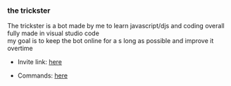 ### the trickster
The trickster is a bot made by me to learn javascript/djs and coding overall\
fully made in visual studio code\
my goal is to keep the bot online for a s long as possible and improve it overtime

* Invite link: [here](https://discord.com/oauth2/authorize?client_id=748985087420399717&scope=bot&permissions=67120320)

* Commands: [here](https://skyblockdev.github.io/website/the-trickster-commands)
